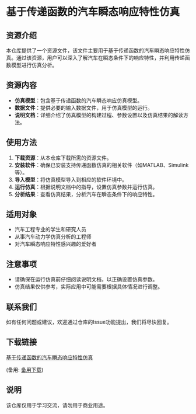 # 基于传递函数的汽车瞬态响应特性仿真

## 资源介绍

本仓库提供了一个资源文件，该文件主要用于基于传递函数的汽车瞬态响应特性仿真。通过该资源，用户可以深入了解汽车在瞬态条件下的响应特性，并利用传递函数模型进行仿真分析。

## 资源内容

- **仿真模型**：包含基于传递函数的汽车瞬态响应仿真模型。
- **数据文件**：提供必要的输入数据文件，用于仿真模型的运行。
- **说明文档**：详细介绍了仿真模型的构建过程、参数设置以及仿真结果的解读方法。

## 使用方法

1. **下载资源**：从本仓库下载所需的资源文件。
2. **安装软件**：确保已安装支持传递函数仿真的相关软件（如MATLAB、Simulink等）。
3. **导入模型**：将仿真模型导入到相应的软件环境中。
4. **运行仿真**：根据说明文档中的指导，设置仿真参数并运行仿真。
5. **分析结果**：查看仿真结果，分析汽车在瞬态条件下的响应特性。

## 适用对象

- 汽车工程专业的学生和研究人员
- 从事汽车动力学仿真分析的工程师
- 对汽车瞬态响应特性感兴趣的爱好者

## 注意事项

- 请确保在运行仿真前仔细阅读说明文档，以正确设置仿真参数。
- 仿真结果仅供参考，实际应用中可能需要根据具体情况进行调整。

## 联系我们

如有任何问题或建议，欢迎通过仓库的Issue功能提出，我们将尽快回复。

## 下载链接
[基于传递函数的汽车瞬态响应特性仿真](https://pan.quark.cn/s/b1dfa7ca69be) 

(备用: [备用下载](https://pan.baidu.com/s/1kbjguUZgQpsxyl2lbQWjdA?pwd=1234))

## 说明

该仓库仅用于学习交流，请勿用于商业用途。
